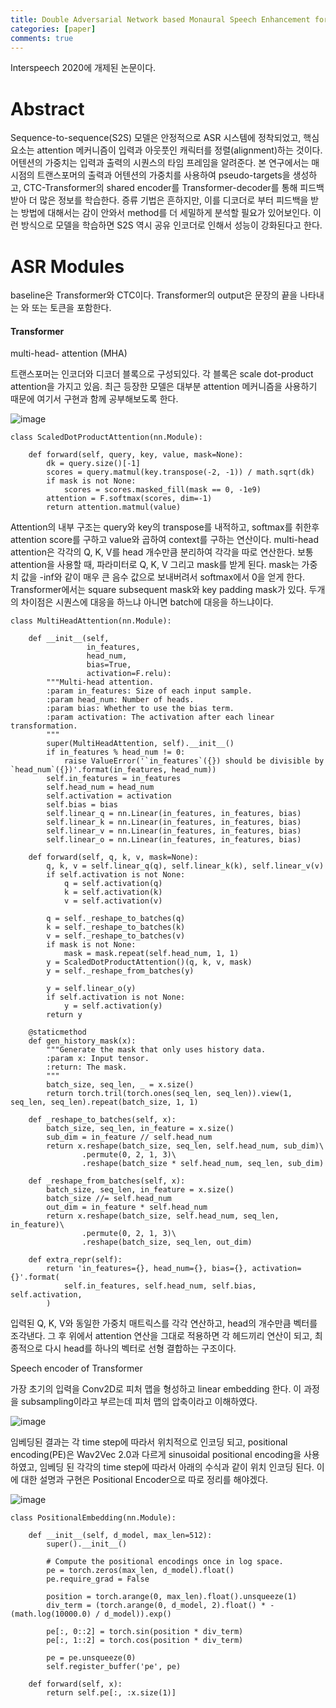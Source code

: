 ```yaml
---
title: Double Adversarial Network based Monaural Speech Enhancement for Robust Speech Recognition  (ISCA 2020)
categories: [paper]
comments: true
---
```

Interspeech 2020에 개제된 논문이다.

# Abstract

Sequence-to-sequence(S2S) 모델은 안정적으로 ASR 시스템에 정착되었고, 핵심 요소는 attention 메커니즘이 입력과 아웃풋인 캐릭터를 정렬(alignment)하는 것이다. 어텐션의 가중치는 입력과 출력의 시퀀스의 타임 프레임을 알려준다. 본 연구에서는 매 시점의 트랜스포머의 출력과 어텐션의 가중치를 사용하여 pseudo-targets을 생성하고,  CTC-Transformer의 shared encoder를 Transformer-decoder를 통해 피드백 받아 더 많은 정보를 학습한다. 증류 기법은 흔하지만, 이를 디코더로 부터 피드백을 받는 방법에 대해서는 감이 안와서 method를 더 세밀하게 분석할 필요가 있어보인다. 이런 방식으로 모델을 학습하면 S2S 역시 공유 인코더로 인해서 성능이 강화된다고 한다.

# ASR Modules

baseline은 Transformer와 CTC이다. Transformer의 output은 문장의 끝을 나타내는 <eos>와 <pad> 또는 <blank> 토큰을 포함한다. 

#### Transformer

multi-head- attention (MHA)

트랜스포머는 인코더와 디코더 블록으로 구성되있다. 각 블록은 scale dot-product attention을 가지고 있음. 최근 등장한 모델은 대부분 attention 메커니즘을 사용하기 때문에 여기서 구현과 함께 공부해보도록 한다.

![image](https://user-images.githubusercontent.com/33983084/103991741-74d68880-51d6-11eb-8584-4461d36f7609.png)

```
class ScaledDotProductAttention(nn.Module):

    def forward(self, query, key, value, mask=None):
        dk = query.size()[-1]
        scores = query.matmul(key.transpose(-2, -1)) / math.sqrt(dk)
        if mask is not None:
            scores = scores.masked_fill(mask == 0, -1e9)
        attention = F.softmax(scores, dim=-1)
        return attention.matmul(value)
```

Attention의 내부 구조는 query와 key의 transpose를 내적하고, softmax를 취한후 attention score를 구하고 value와 곱하여 context를 구하는 연산이다. multi-head attention은 각각의 Q, K, V를 head 개수만큼 분리하여 각각을 따로 연산한다. 보통 attention을 사용할 때, 파라미터로 Q, K, V 그리고 mask를 받게 된다. mask는 가중치 값을 -inf와 같이 매우 큰 음수 값으로 보내버려서 softmax에서 0을 얻게 한다. Transformer에서는 square subsequent mask와 key padding mask가 있다. 두개의 차이점은 시퀀스에 대응을 하느냐 아니면 batch에 대응을 하느냐이다.

```
class MultiHeadAttention(nn.Module):

    def __init__(self,
                 in_features,
                 head_num,
                 bias=True,
                 activation=F.relu):
        """Multi-head attention.
        :param in_features: Size of each input sample.
        :param head_num: Number of heads.
        :param bias: Whether to use the bias term.
        :param activation: The activation after each linear transformation.
        """
        super(MultiHeadAttention, self).__init__()
        if in_features % head_num != 0:
            raise ValueError('`in_features`({}) should be divisible by `head_num`({})'.format(in_features, head_num))
        self.in_features = in_features
        self.head_num = head_num
        self.activation = activation
        self.bias = bias
        self.linear_q = nn.Linear(in_features, in_features, bias)
        self.linear_k = nn.Linear(in_features, in_features, bias)
        self.linear_v = nn.Linear(in_features, in_features, bias)
        self.linear_o = nn.Linear(in_features, in_features, bias)

    def forward(self, q, k, v, mask=None):
        q, k, v = self.linear_q(q), self.linear_k(k), self.linear_v(v)
        if self.activation is not None:
            q = self.activation(q)
            k = self.activation(k)
            v = self.activation(v)

        q = self._reshape_to_batches(q)
        k = self._reshape_to_batches(k)
        v = self._reshape_to_batches(v)
        if mask is not None:
            mask = mask.repeat(self.head_num, 1, 1)
        y = ScaledDotProductAttention()(q, k, v, mask)
        y = self._reshape_from_batches(y)

        y = self.linear_o(y)
        if self.activation is not None:
            y = self.activation(y)
        return y

    @staticmethod
    def gen_history_mask(x):
        """Generate the mask that only uses history data.
        :param x: Input tensor.
        :return: The mask.
        """
        batch_size, seq_len, _ = x.size()
        return torch.tril(torch.ones(seq_len, seq_len)).view(1, seq_len, seq_len).repeat(batch_size, 1, 1)

    def _reshape_to_batches(self, x):
        batch_size, seq_len, in_feature = x.size()
        sub_dim = in_feature // self.head_num
        return x.reshape(batch_size, seq_len, self.head_num, sub_dim)\
                .permute(0, 2, 1, 3)\
                .reshape(batch_size * self.head_num, seq_len, sub_dim)

    def _reshape_from_batches(self, x):
        batch_size, seq_len, in_feature = x.size()
        batch_size //= self.head_num
        out_dim = in_feature * self.head_num
        return x.reshape(batch_size, self.head_num, seq_len, in_feature)\
                .permute(0, 2, 1, 3)\
                .reshape(batch_size, seq_len, out_dim)

    def extra_repr(self):
        return 'in_features={}, head_num={}, bias={}, activation={}'.format(
            self.in_features, self.head_num, self.bias, self.activation,
        )
```

입력된 Q, K, V와 동일한 가중치 매트릭스를 각각 연산하고, head의 개수만큼 벡터를 조각낸다. 그 후 위에서 attention 연산을 그대로 적용하면 각 헤드끼리 연산이 되고, 최종적으로 다시 head를 하나의 벡터로 선형 결합하는 구조이다.



Speech encoder of Transformer

가장 초기의 입력을 Conv2D로 피처 맵을 형성하고 linear embedding 한다. 이 과정을 subsampling이라고 부르는데 피처 맵의 압축이라고 이해하였다.

![image](https://user-images.githubusercontent.com/33983084/103995297-a43bc400-51db-11eb-9741-8a8acebcbdaa.png)

임베딩된 결과는 각 time step에 따라서 위치적으로 인코딩 되고, positional encoding(PE)은 Wav2Vec 2.0과 다르게 sinusoidal positional encoding을 사용하였고, 임베딩 된 각각의 time step에 따라서 아래의 수식과 같이 위치 인코딩 된다.  이에 대한 설명과 구현은 Positional Encoder으로 따로 정리를 해야겠다.

![image](https://user-images.githubusercontent.com/33983084/103995964-86bb2a00-51dc-11eb-9262-4c1640780933.png)

```
class PositionalEmbedding(nn.Module):

    def __init__(self, d_model, max_len=512):
        super().__init__()

        # Compute the positional encodings once in log space.
        pe = torch.zeros(max_len, d_model).float()
        pe.require_grad = False

        position = torch.arange(0, max_len).float().unsqueeze(1)
        div_term = (torch.arange(0, d_model, 2).float() * -(math.log(10000.0) / d_model)).exp()

        pe[:, 0::2] = torch.sin(position * div_term)
        pe[:, 1::2] = torch.cos(position * div_term)

        pe = pe.unsqueeze(0)
        self.register_buffer('pe', pe)

    def forward(self, x):
        return self.pe[:, :x.size(1)]
```

